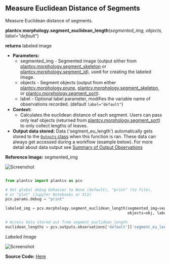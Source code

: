 ## Measure Euclidean Distance of Segments  

Measure Euclidean distance of segments.

**plantcv.morphology.segment_euclidean_length**(*segmented_img, objects, label="default"*)

**returns** labeled image 

- **Parameters:**
    - segmented_img - Segmented image (output either from [plantcv.morphology.segment_skeleton](segment_skeleton.md)
    or [plantcv.morphology.segment_id](segment_id.md)), used for creating the labeled image. 
    - objects - Segment objects (output from either [plantcv.morphology.prune](prune.md),
    [plantcv.morphology.segment_skeleton](segment_skeleton.md), or
    [plantcv.morphology.segment_sort](segment_sort.md)).
    - label         - Optional label parameter, modifies the variable name of observations recorded. (default `label="default"`)
- **Context:**
    - Calculates the euclidean distance of each segment. Users can pass only 
    leaf objects (returned from [plantcv.morphology.segment_sort](segment_sort.md)) to only collect lengths of leaves.
- **Output data stored:** Data ('segment_eu_length') automatically gets stored to the [`Outputs` class](outputs.md) when this function is ran. 
    These data can always get accessed during a workflow (example below). For more detail about data output see [Summary of Output Observations](output_measurements.md#summary-of-output-observations)

**Reference Image:** segmented_img

![Screenshot](img/documentation_images/segment_euclidean_length/segmented_img_mask.jpg)


```python

from plantcv import plantcv as pcv

# Set global debug behavior to None (default), "print" (to file), 
# or "plot" (Jupyter Notebooks or X11)
pcv.params.debug = "print"

labeled_img = pcv.morphology.segment_euclidean_length(segmented_img=segmented_img, 
                                                      objects=obj, label="default")

# Access data stored out from segment_euclidean_length
euclidean_lengths = pcv.outputs.observations['default']['segment_eu_length']['value']

```

*Labeled Image*

![Screenshot](img/documentation_images/segment_euclidean_length/labeled_eu_lengths.jpg)

**Source Code:** [Here](https://github.com/danforthcenter/plantcv/blob/main/plantcv/plantcv/morphology/segment_euclidean_length.py)
